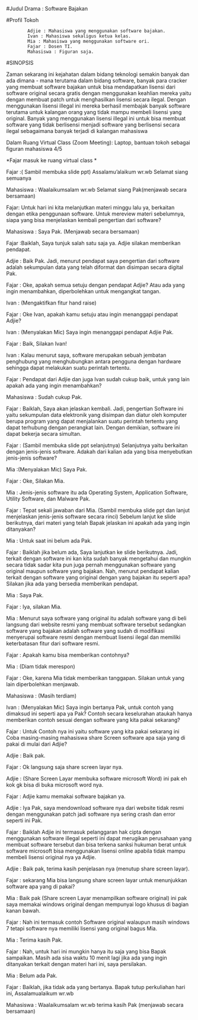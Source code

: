 #Judul Drama : Software Bajakan

#Profil Tokoh
            
            Adjie : Mahasiswa yang menggunakan software bajakan.
            Ivan : Mahasiswa sekaligus ketua kelas.
            Mia : Mahasiswa yang menggunakan software ori.
            Fajar : Dosen TI.
            Mahasiswa : Figuran saja.

#SINOPSIS
            
Zaman sekarang ini kejahatan dalam bidang teknologi semakin banyak dan ada dimana - mana terutama dalam bidang software, banyak para cracker yang membuat software bajakan untuk bisa mendapatkan lisensi dari software original secara gratis dengan menggunakan keahlian mereka yaitu dengan membuat patch untuk menghasilkan lisensi secara ilegal. Dengan menggunakan lisensi illegal ini mereka berhasil membajak banyak software terutama untuk kalangan orang yang tidak mampu membeli lisensi yang original. Banyak yang menggunakan lisensi illegal ini untuk bisa membuat software yang tidak berlisensi menjadi software yang berlisensi secara ilegal sebagaimana banyak terjadi di kalangan mahasiswa


Dalam Ruang Virtual Class (Zoom Meeting): Laptop, bantuan tokoh sebagai figuran mahasiswa 4/5

*Fajar masuk ke ruang virtual class *

Fajar :( Sambil membuka slide ppt) Assalamu’alaikum wr.wb Selamat siang semuanya

Mahasiswa : Waalaikumsalam wr.wb  Selamat siang Pak(menjawab secara bersamaan) 

Fajar: Untuk hari ini kita melanjutkan materi minggu lalu ya, berkaitan dengan etika penggunaan software. Untuk mereview materi sebelumnya, siapa yang bisa menjelaskan
       kembali pengertian dari software? 

Mahasiswa : Saya Pak. (Menjawab secara bersamaan)

Fajar :Baiklah, Saya tunjuk salah satu saja ya. Adjie silakan memberikan pendapat.

Adjie : Baik Pak. Jadi, menurut pendapat saya pengertian dari software adalah sekumpulan data yang telah diformat dan disimpan secara digital Pak.

Fajar : Oke, apakah semua setuju dengan pendapat Adjie? Atau ada yang ingin menambahkan, diperbolehkan untuk mengangkat tangan.

Ivan : (Mengaktifkan fitur hand raise)

Fajar : Oke Ivan, apakah kamu setuju atau ingin menanggapi pendapat Adjie?

Ivan : (Menyalakan Mic) Saya ingin menanggapi pendapat Adjie Pak.

Fajar : Baik, Silakan Ivan!

Ivan : Kalau menurut saya, software merupakan sebuah jembatan penghubung yang menghubungkan antara pengguna dengan hardware sehingga dapat melakukan suatu perintah tertentu.

Fajar : Pendapat dari Adjie dan juga Ivan sudah cukup baik, untuk yang lain apakah ada yang ingin menambahkan?

Mahasiswa : Sudah cukup Pak.

Fajar : Baiklah, Saya akan jelaskan kembali. Jadi, pengertian Software ini yaitu sekumpulan data elektronik yang disimpan dan diatur oleh komputer berupa program yang dapat
        menjalankan suatu perintah tertentu yang dapat terhubung dengan perangkat lain. Dengan demikian, software ini dapat bekerja secara simultan.

Fajar : (Sambil membuka slide ppt selanjutnya) Selanjutnya yaitu berkaitan dengan jenis-jenis software. Adakah dari kalian ada yang bisa menyebutkan jenis-jenis software?

Mia :(Menyalakan Mic) Saya Pak.

Fajar : Oke, Silakan Mia.

Mia : Jenis-jenis software itu ada Operating System, Application Software, Utility Software, dan Malware Pak.

Fajar : Tepat sekali jawaban dari Mia. (Sambil membuka slide ppt dan lanjut menjelaskan jenis-jenis software secara rinci)
        Sebelum lanjut ke slide berikutnya, dari materi yang telah Bapak jelaskan ini apakah ada yang ingin ditanyakan?

Mia : Untuk saat ini belum ada Pak.

Fajar : Baiklah jika belum ada, Saya lanjutkan ke slide berikutnya. 
      Jadi, terkait dengan software ini kan kita sudah banyak mengetahui dan mungkin secara tidak sadar kita pun juga pernah menggunakan software yang original maupun
      software yang bajakan. Nah, menurut pendapat kalian terkait dengan software yang original dengan yang bajakan itu seperti apa? 
      Silakan jika ada yang bersedia memberikan pendapat.
      
Mia : Saya Pak.

Fajar : Iya, silakan Mia.

Mia : Menurut saya software yang original itu adalah software yang di beli langsung dari website resmi yang membuat software tersebut sedangkan software yang bajakan adalah software yang sudah di modifikasi menyerupai software resmi dengan membuat lisensi ilegal dan memiliki keterbatasan fitur dari software resmi.

Fajar : Apakah kamu bisa memberikan contohnya?

Mia : (Diam tidak merespon)

Fajar : Oke, karena Mia tidak memberikan tanggapan. Silakan untuk yang lain diperbolehkan menjawab.
        
Mahasiswa : (Masih terdiam)

Ivan : (Menyalakan Mic) Saya ingin bertanya Pak, untuk contoh yang dimaksud ini seperti apa ya Pak? Contoh secara keselurahan ataukah hanya memberikan contoh sesuai dengan
       software yang kita pakai sekarang?
       
Fajar : Untuk Contoh nya ini yaitu software yang kita pakai sekarang ini Coba masing-masing mahasiswa share Screen software apa saja yang di pakai di mulai dari Adjie?

Adjie : Baik pak.

Fajar : Ok langsung saja share screen layar nya.

Adjie : (Share Screen Layar membuka software microsoft Word) ini pak eh kok gk bisa di buka microsoft word nya.

Fajar : Adjie kamu memakai software bajakan ya.

Adjie : Iya Pak, saya mendownload software nya dari website tidak resmi dengan menggunakan patch jadi software nya sering crash dan error seperti ini Pak.

Fajar : Baiklah Adjie ini termasuk pelanggaran hak cipta dengan menggunakan software illegal seperti ini dapat merugikan perusahaan yang membuat software tersebut dan bisa terkena sanksi hukuman berat untuk software microsoft bisa menggunakan lisensi online apabila tidak mampu membeli lisensi original nya ya Adjie.

Adjie : Baik pak, terima kasih penjelasan nya (menutup share screen layar).

Fajar : sekarang Mia bisa langsung share screen layar untuk menunjukkan software apa yang di pakai?

Mia : Baik pak (Share screen Layar menampilkan software original) ini pak saya memakai windows original dengan mempunyai logo khusus di bagian kanan bawah.

Fajar : Nah ini termasuk contoh Software original walaupun masih windows 7 tetapi software nya memiliki lisensi yang original bagus Mia.

Mia : Terima kasih Pak.

Fajar : Nah, untuk hari ini mungkin hanya itu saja yang bisa Bapak sampaikan. Masih ada sisa waktu 10 menit lagi jika ada yang ingin ditanyakan terkait dengan materi hari ini, saya persilakan.

Mia : Belum ada Pak.

Fajar : Baiklah, jika tidak ada yang bertanya. Bapak tutup perkuliahan hari ini, Assalamualaikum wr.wb

Mahasiswa : Waalaikumsalam wr.wb terima kasih Pak (menjawab secara bersamaan)
